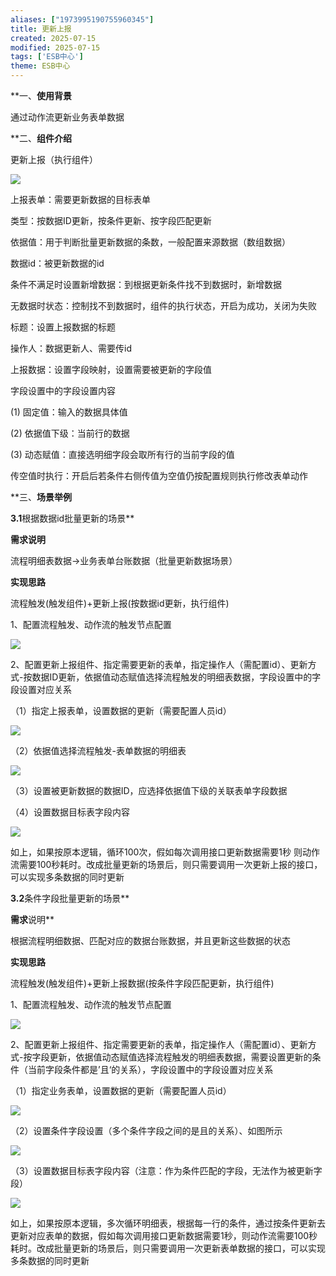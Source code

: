 ```yaml
---
aliases: ["1973995190755960345"]
title: 更新上报
created: 2025-07-15
modified: 2025-07-15
tags: ['ESB中心']
theme: ESB中心
---
```


**一、**使用背景**

通过动作流更新业务表单数据

**二、**组件介绍**

更新上报（执行组件）

![](6b6f6057d02dab3c7960df6d84c9cacc.jpg)

上报表单：需要更新数据的目标表单

类型：按数据ID更新，按条件更新、按字段匹配更新

依据值：用于判断批量更新数据的条数，一般配置来源数据（数组数据）

数据id：被更新数据的id

条件不满足时设置新增数据：到根据更新条件找不到数据时，新增数据

无数据时状态：控制找不到数据时，组件的执行状态，开启为成功，关闭为失败

标题：设置上报数据的标题

操作人：数据更新人、需要传id

上报数据：设置字段映射，设置需要被更新的字段值

字段设置中的字段设置内容

(1) 固定值：输入的数据具体值

(2) 依据值下级：当前行的数据

(3) 动态赋值：直接选明细字段会取所有行的当前字段的值

传空值时执行：开启后若条件右侧传值为空值仍按配置规则执行修改表单动作

**三、**场景举例**

**3.1**根据数据id批量更新的场景**

**需求说明**

流程明细表数据->业务表单台账数据（批量更新数据场景）

**实现思路**

流程触发(触发组件)+更新上报(按数据id更新，执行组件)

1、配置流程触发、动作流的触发节点配置

![](2c0ebba49d2495145da4f5565565bfab.jpg)

2、配置更新上报组件、指定需要更新的表单，指定操作人（需配置id）、更新方式-按数据ID更新，依据值动态赋值选择流程触发的明细表数据，字段设置中的字段设置对应关系

（1）指定上报表单，设置数据的更新（需要配置人员id）

![](09890d0f53bd7f43d836235507be61da.jpg)

（2）依据值选择流程触发-表单数据的明细表

![](2ad0c2de342dd67f248d8733d64d7d36.jpg)

（3）设置被更新数据的数据ID，应选择依据值下级的关联表单字段数据

（4）设置数据目标表字段内容

![](09c309789f191e0f359a03afc6c957fc.jpg)

如上，如果按原本逻辑，循环100次，假如每次调用接口更新数据需要1秒 则动作流需要100秒耗时。改成批量更新的场景后，则只需要调用一次更新上报的接口，可以实现多条数据的同时更新

**3.2**条件字段批量更新的场景**

**需求**说明**

根据流程明细数据、匹配对应的数据台账数据，并且更新这些数据的状态

**实现思路**

流程触发(触发组件)+更新上报数据(按条件字段匹配更新，执行组件)

1、配置流程触发、动作流的触发节点配置

![](f656c0639fd0d50c2b1904f3f07b6cf3.jpg)

2、配置更新上报组件、指定需要更新的表单，指定操作人（需配置id）、更新方式-按字段更新，依据值动态赋值选择流程触发的明细表数据，需要设置更新的条件（当前字段条件都是’且‘的关系），字段设置中的字段设置对应关系

（1）指定业务表单，设置数据的更新（需要配置人员id）

![](1fd1acc1e28bbb8e286ab979c1e06042.jpg)

（2）设置条件字段设置（多个条件字段之间的是且的关系）、如图所示

![](37367f289081a2dd25e0155a9b91a2c2.jpg)

（3）设置数据目标表字段内容（注意：作为条件匹配的字段，无法作为被更新字段）

![](e4327deca7859243eb4ff0189021ee84.jpg)

如上，如果按原本逻辑，多次循环明细表，根据每一行的条件，通过按条件更新去更新对应表单的数据，假如每次调用接口更新数据需要1秒，则动作流需要100秒耗时。改成批量更新的场景后，则只需要调用一次更新表单数据的接口，可以实现多条数据的同时更新